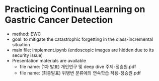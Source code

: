 # Practicing Continual Learning on Gastric Cancer Detection

- method: EWC
- goal: to mitigate the catastrophic forgetting in the class-incremental situation
- main file: implement.ipynb (endoscopic images are hidden due to its security issue)
- Presentation materials are available
     - file name: (1차 발표) 개인연구 및 deep dive 주제-정승원.pdf
     - file name: (최종발표) 위병변 분류에의 연속학습 적용-정승원.pdf
